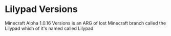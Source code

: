# Lilypad Versions
Minecraft Alpha 1.0.16 Versions is an ARG of lost Minecraft branch called the Lilypad which of it's named called Lilypad.
